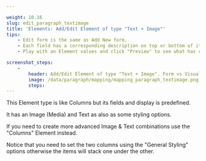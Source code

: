 ```yaml
---

weight: 10.16
slug: edit_paragraph_textimage
title: 'Elements: Add/Edit Element of type "Text + Image"'
tips:
    - Edit form is the same as Add New form.
    - Each field has a corresponding description on top or bottom of it. Read this before entering values to the field.
    - Play with an Element values and click "Preview" to see what has changed.

screenshot_steps:
    -
        header: Add/Edit Element of type "Text + Image". Form vs Visual output mapping.
        image: /data/paragraph/mapping/mapping_paragraph_textimage.png
        steps:
---
```


This Element type is like Columns but its fields and display is predefined.

It has an Image (Media) and Text as also as some styling options.

If you need to create more advanced Image & Text combinations use the "Columns" Element instead.

Notice that you need to set the two columns using the "General Styling" options otherwise the items will stack one 
under the other.